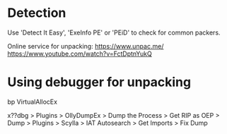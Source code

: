 # Detection
Use 'Detect It Easy', 'ExeInfo PE' or 'PEiD' to check for common packers.

Online service for unpacking:
https://www.unpac.me/
https://www.youtube.com/watch?v=FctDptnYukQ

# Using debugger for unpacking
bp VirtualAllocEx

x??dbg > Plugins > OllyDumpEx > Dump the Process > Get RIP as OEP > Dump > Plugins > Scylla > IAT Autosearch > Get Imports > Fix Dump

